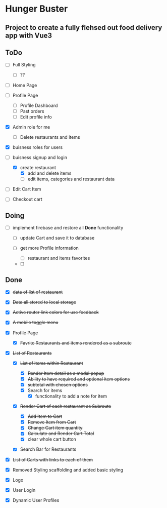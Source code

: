 # Hunger Buster

## Project to create a fully flehsed out food delivery app with Vue3

## ToDo

-  [ ] Full Styling
   -  [ ] ??

-  [ ] Home Page

-  [ ] Profile Page
   -  [ ] Profile Dashboard
   -  [ ] Past orders
   -  [ ] Edit profile info

-  [x] Admin role for me
   -  [ ] Delete restaurants and items

-  [x] buisness roles for users
-  [ ] buisness signup and login
   -  [x] create restaurant
      -  [x] add and delete items
      -  [ ] edit items, categories and restaurant data

-  [ ] Edit Cart Item
-  [ ] Checkout cart

## Doing

- [ ] implement firebase and restore all **Done** functionality
  - [ ] update Cart and save it to database
  
  - [ ] get more Profile information
    - [ ] restaurant and items favorites
  - [ ] 

## Done

-  [x] ~~data of list of restaurant~~
-  [x] ~~Data all stored to local storage~~
-  [x] ~~Active router link colors for use feedback~~
-  [x] ~~A mobile toggle menu~~

-  [x] ~~Profile Page~~
   -  [x] ~~Favrite Restaurants and items rendered as a subroute~~


-  [x] ~~List of Restaurants~~
   -  [x] ~~List of items within Restaurant~~
      -  [x] ~~Render Item detail as a modal popup~~
      -  [x] ~~Ability to have required and optional item options~~
      -  [x] ~~subtotal with chosen options~~
      -  [x] Search for items
		-  [x] functionality to add a note for item

   -  [x] ~~Render Cart of each restaurant as Subroute~~
      -  [x] ~~Add Item to Cart~~
      -  [x] ~~Remove Item from Cart~~
      -  [x] ~~Change Cart item quantity~~
      -  [x] ~~Calculate and Render Cart Total~~
      -  [x] clear whole cart button
   -  [x] Search Bar for Restaurants



-  [x] ~~List of Carts with links to each of them~~

-  [x] Removed Styling scaffolding and added basic styling
-  [x] Logo
-  [x] User Login
-  [x] Dynamic User Profiles
